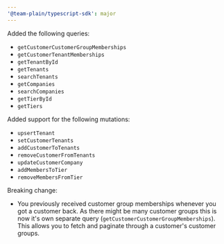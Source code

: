 ```yaml
---
'@team-plain/typescript-sdk': major
---
```


Added the following queries:
- `getCustomerCustomerGroupMemberships`
- `getCustomerTenantMemberships`
- `getTenantById`
- `getTenants`
- `searchTenants`
- `getCompanies`
- `searchCompanies`
- `getTierById`
- `getTiers`


Added support for the following mutations:
- `upsertTenant`
- `setCustomerTenants`
- `addCustomerToTenants`
- `removeCustomerFromTenants`
- `updateCustomerCompany`
- `addMembersToTier`
- `removeMembersFromTier`

Breaking change:
- You previously received customer group memberships whenever you got a customer back. As there might be many customer groups this is now it's own separate query (`getCustomerCustomerGroupMemberships`). This allows you to fetch and paginate through a customer's customer groups.